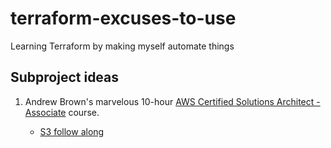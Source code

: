 # terraform-excuses-to-use
Learning Terraform by making myself automate things

## Subproject ideas

1. Andrew Brown's marvelous 10-hour [AWS Certified Solutions Architect - Associate](https://www.youtube.com/watch?v=Ia-UEYYR44s) course.


    - [S3 follow along](https://www.youtube.com/watch?v=Ia-UEYYR44s&t=412s)